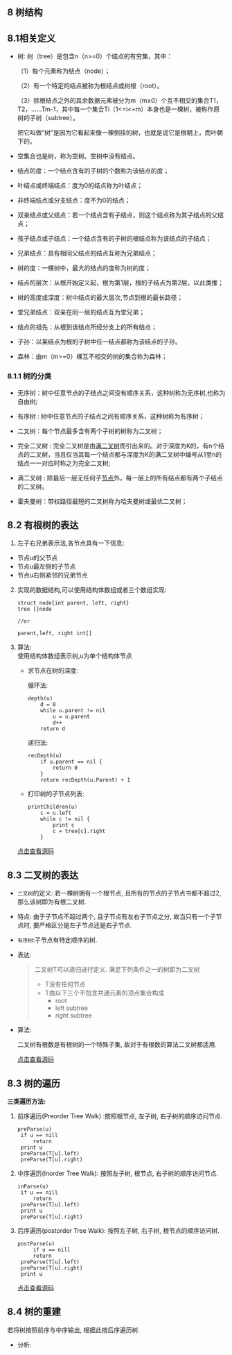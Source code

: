 ## 8 树结构

## 8.1相关定义

* 树: 树（tree）是包含n（n>=0）个结点的有穷集，其中：

  （1）每个元素称为结点（node）；

  （2）有一个特定的结点被称为根结点或树根（root）。

  （3）除根结点之外的其余数据元素被分为m（m≥0）个互不相交的集合T1，T2，……Tm-1，其中每一个集合Ti（1<=i<=m）本身也是一棵树，被称作原树的子树（subtree）。

  把它叫做“树”是因为它看起来像一棵倒挂的树，也就是说它是根朝上，而叶朝下的。

* 空集合也是树，称为空树。空树中没有结点。

* 结点的度：一个结点含有的子树的个数称为该结点的度；

* 叶结点或终端结点：度为0的结点称为叶结点；

* 非终端结点或分支结点：度不为0的结点；

* 双亲结点或父结点：若一个结点含有子结点，则这个结点称为其子结点的父结点；

* 孩子结点或子结点：一个结点含有的子树的根结点称为该结点的子结点；

* 兄弟结点：具有相同父结点的结点互称为兄弟结点；

* 树的度：一棵树中，最大的结点的度称为树的度；

* 结点的层次：从根开始定义起，根为第1层，根的子结点为第2层，以此类推；

* 树的高度或深度：树中结点的最大层次,节点到根的最长路径；

* 堂兄弟结点：双亲在同一层的结点互为堂兄弟；

* 结点的祖先：从根到该结点所经分支上的所有结点；

* 子孙：以某结点为根的子树中任一结点都称为该结点的子孙。

* 森林：由m（m>=0）棵互不相交的树的集合称为森林；



### 8.1.1 树的分类

* 无序树：树中任意节点的子结点之间没有顺序关系，这种树称为无序树,也称为自由树;

* 有序树 : 树中任意节点的子结点之间有顺序关系，这种树称为有序树；

* 二叉树：每个节点最多含有两个子树的树称为二叉树；

* 完全二叉树 : 完全二叉树是由[满二叉树](https://baike.baidu.com/item/满二叉树)而引出来的。对于深度为K的，有n个结点的二叉树，当且仅当其每一个结点都与深度为K的满二叉树中编号从1至n的结点一一对应时称之为完全二叉树;

* 满二叉树 : 除最后一层无任何子[节点](https://baike.baidu.com/item/节点/865052)外，每一层上的所有结点都有两个子结点的二叉树。

* 霍夫曼树：带权路径最短的二叉树称为哈夫曼树或最优二叉树；



## 8.2 有根树的表达

1. 左子右兄弟表示法,各节点具有一下信息:
- 节点u的父节点
- 节点u最左侧的子节点
- 节点u右侧紧邻的兄弟节点

2. 实现的数据结构,可以使用结构体数组或者三个数组实现:
	```
	struct node{int parent, left, right}
	tree []node

	//or

	parent,left, right int[]
	```

3. 算法:  
	使用结构体数组表示树,u为单个结构体节点
	- 求节点在树的深度:

		循环法:
		```
		depth(u)
			d = 0
			while u.parent != nil
				u = u.parent
				d++
			return d
		```
		递归法:
		```
		recDepth(u)
			if u.parent == nil {
				return 0
			}
			return recDepth(u.Parent) + 1
		```
	- 打印树的子节点列表:
		```
		printChildren(u)
			c = u.left
			while c != nil {
				print c
				c = tree[c].right
			}
		```
	[点击查看源码](tree/rooted.go)



## 8.3 二叉树的表达

- `二叉树`的定义: 若一棵树拥有一个根节点, 且所有的节点的子节点书都不超过2, 那么该树即为有根二叉树.

- 特点: 由于子节点不超过两个, 且子节点有左右子节点之分, 故当只有一个子节点时, 要严格区分是左子节点还是右子节点.

- `有序树`:子节点有特定顺序的树.

- 表达:

  > 二叉树T可以递归进行定义. 满足下列条件之一的树即为二叉树
  >
  > - T没有任何节点
  > - T由以下三个不包含共通元素的顶点集合构成
  >   - root 
  >   - left subtree
  >   - right  subtree

- 算法:

  二叉树有根数是有根树的一个特殊子集, 故对于有根数的算法二叉树都适用.

	[点击查看源码](tree/binary.go)

## 8.3 树的遍历

**三类遍历方法:**

1. 前序遍历(Preorder Tree Walk) :按照根节点, 左子树, 右子树的顺序访问节点.

   ```
   preParse(u)
   	if u == nill
   		return 
   	print u
   	preParse(T[u].left)
   	preParse(T[u].right)
   ```

2. 中序遍历(Inorder Tree Walk): 按照左子树, 根节点, 右子树的顺序访问节点.

   ```
   inParse(u)
   	if u == nill
   		return 
   	preParse(T[u].left)
   	print u
   	preParse(T[u].right)
   ```

   

3. 后序遍历(postorder Tree Walk): 按照左子树, 右子树, 根节点的顺序访问树.

   ```
   postParse(u)
   		if u == nill
   		return 
   	preParse(T[u].left)
   	preParse(T[u].right)
   	print u
   ```

	[点击查看源码](ch8树/treewalk)	


## 8.4 树的重建


若将树按照前序与中序输出, 根据此按后序遍历树.

- 分析:
